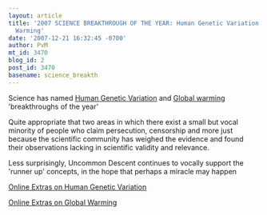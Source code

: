 ```yaml
---
layout: article
title: '2007 SCIENCE BREAKTHROUGH OF THE YEAR: Human Genetic Variation and Global
  Warming'
date: '2007-12-21 16:32:45 -0700'
author: PvM
mt_id: 3470
blog_id: 2
post_id: 3470
basename: science_breakth
---
```

Science has named [Human Genetic Variation](http://www.sciencemag.org/cgi/content/full/sci;318/5858/1842) and [Global warming](http://www.sciencemag.org/cgi/content/full/318/5858/1846) 'breakthroughs of the year'

Quite appropriate that two areas in which there exist a small but vocal minority of people who claim persecution, censorship and more just because the scientific community has weighed the evidence and found their observations lacking in scientific validity and relevance.

Less surprisingly, Uncommon Descent continues to vocally support the 'runner up' concepts, in the hope that perhaps a miracle may happen

[Online Extras on Human Genetic Variation](http://www.sciencemag.org/sciext/btoy2007/breakthrough_links.html#breakthroughlinks)

[Online Extras on Global Warming](http://www.sciencemag.org/sciext/btoy2007/climate_links.html#warminglinks)
